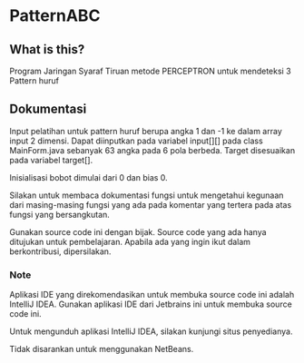 # PatternABC
## What is this?
Program Jaringan Syaraf Tiruan metode PERCEPTRON untuk mendeteksi 3 Pattern huruf

## Dokumentasi
Input pelatihan untuk pattern huruf berupa angka 1 dan -1 ke dalam array input 2 dimensi. Dapat diinputkan pada variabel input[][] pada class MainForm.java sebanyak 63 angka pada 6 pola berbeda.
Target disesuaikan pada variabel target[].

Inisialisasi bobot dimulai dari 0 dan bias 0.

Silakan untuk membaca dokumentasi fungsi untuk mengetahui kegunaan dari masing-masing fungsi yang ada pada komentar yang tertera pada atas fungsi yang bersangkutan.

Gunakan source code ini dengan bijak. Source code yang ada hanya ditujukan untuk pembelajaran. Apabila ada yang ingin ikut dalam berkontribusi, dipersilakan.

### Note 
Aplikasi IDE yang direkomendasikan untuk membuka source code ini adalah IntelliJ IDEA.
Gunakan aplikasi IDE dari Jetbrains ini untuk membuka source code ini.

Untuk mengunduh aplikasi IntelliJ IDEA, silakan kunjungi situs penyedianya.

Tidak disarankan untuk menggunakan NetBeans. 
